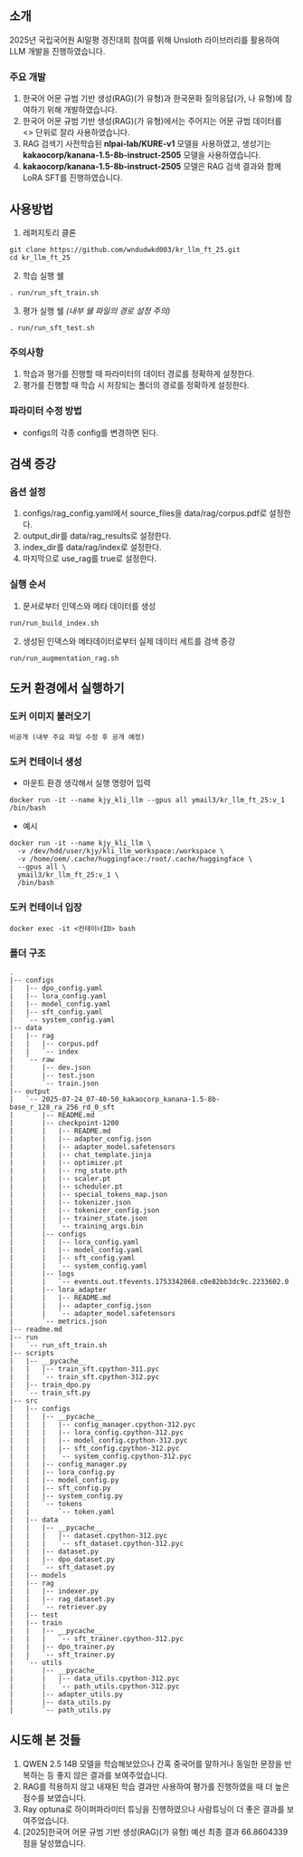 ## 소개
2025년 국립국어원 AI말평 경진대회 참여를 위해 Unsloth 라이브러리를 활용하여 LLM 개발을 진행하였습니다.

### 주요 개발
1. 한국어 어문 규범 기반 생성(RAG)(가 유형)과 한국문화 질의응답(가, 나 유형)에 참여하기 위해 개발하였습니다.
2. 한국어 어문 규범 기반 생성(RAG)(가 유형)에서는 주어지는 어문 규범 데이터를 <> 단위로 잘라 사용하였습니다.
3. RAG 검색기 사전학습된 **nlpai-lab/KURE-v1** 모델을 사용하였고, 생성기는 **kakaocorp/kanana-1.5-8b-instruct-2505** 모델을 사용하였습니다.
4. **kakaocorp/kanana-1.5-8b-instruct-2505** 모델은 RAG 검색 결과와 함께 LoRA SFT를 진행하였습니다.


## 사용방법
1. 레퍼지토리 클론
```
git clone https://github.com/wndudwkd003/kr_llm_ft_25.git
cd kr_llm_ft_25
```

2. 학습 실행 쉘
```
. run/run_sft_train.sh
```

3. 평가 실행 쉘 *(내부 쉘 파일의 경로 설정 주의)*
```
. run/run_sft_test.sh
```

### 주의사항
1. 학습과 평가를 진행할 때 파라미터의 데이터 경로를 정확하게 설정한다.
2. 평가를 진행할 때 학습 시 저장되는 폴더의 경로를 정확하게 설정한다.

### 파라미터 수정 방법
- configs의 각종 config를 변경하면 된다.


## 검색 증강
### 옵션 설정
1. configs/rag_config.yaml에서 source_files을 data/rag/corpus.pdf로 설정한다.
2. output_dir를 data/rag_results로 설정한다.
3. index_dir를 data/rag/index로 설정한다.
4. 마지막으로 use_rag를 true로 설정한다.

### 실행 순서
1. 문서로부터 인덱스와 메타 데이터를 생성
```
run/run_build_index.sh
```

2. 생성된 인덱스와 메타데이터로부터 실제 데이터 세트를 검색 증강
```
run/run_augmentation_rag.sh
```


## 도커 환경에서 실행하기

### 도커 이미지 불러오기
```
비공개 (내부 주요 파일 수정 후 공개 예정)
```


### 도커 컨테이너 생성

- 마운트 환경 생각해서 실행 명령어 입력
```
docker run -it --name kjy_kli_llm --gpus all ymail3/kr_llm_ft_25:v_1 /bin/bash
```

- 예시
```
docker run -it --name kjy_kli_llm \
  -v /dev/hdd/user/kjy/kli_llm_workspace:/workspace \
  -v /home/oem/.cache/huggingface:/root/.cache/huggingface \
  --gpus all \
  ymail3/kr_llm_ft_25:v_1 \
  /bin/bash
```

### 도커 컨테이너 입장
```
docker exec -it <컨테이너ID> bash
```



### 폴더 구조

```
.
|-- configs
|   |-- dpo_config.yaml
|   |-- lora_config.yaml
|   |-- model_config.yaml
|   |-- sft_config.yaml
|   `-- system_config.yaml
|-- data
|   |-- rag
|   |   |-- corpus.pdf
|   |   `-- index
|   `-- raw
|       |-- dev.json
|       |-- test.json
|       `-- train.json
|-- output
|   `-- 2025-07-24_07-40-50_kakaocorp_kanana-1.5-8b-base_r_128_ra_256_rd_0_sft
|       |-- README.md
|       |-- checkpoint-1200
|       |   |-- README.md
|       |   |-- adapter_config.json
|       |   |-- adapter_model.safetensors
|       |   |-- chat_template.jinja
|       |   |-- optimizer.pt
|       |   |-- rng_state.pth
|       |   |-- scaler.pt
|       |   |-- scheduler.pt
|       |   |-- special_tokens_map.json
|       |   |-- tokenizer.json
|       |   |-- tokenizer_config.json
|       |   |-- trainer_state.json
|       |   `-- training_args.bin
|       |-- configs
|       |   |-- lora_config.yaml
|       |   |-- model_config.yaml
|       |   |-- sft_config.yaml
|       |   `-- system_config.yaml
|       |-- logs
|       |   `-- events.out.tfevents.1753342868.c0e82bb3dc9c.2233602.0
|       |-- lora_adapter
|       |   |-- README.md
|       |   |-- adapter_config.json
|       |   `-- adapter_model.safetensors
|       `-- metrics.json
|-- readme.md
|-- run
|   `-- run_sft_train.sh
|-- scripts
|   |-- __pycache__
|   |   |-- train_sft.cpython-311.pyc
|   |   `-- train_sft.cpython-312.pyc
|   |-- train_dpo.py
|   `-- train_sft.py
|-- src
|   |-- configs
|   |   |-- __pycache__
|   |   |   |-- config_manager.cpython-312.pyc
|   |   |   |-- lora_config.cpython-312.pyc
|   |   |   |-- model_config.cpython-312.pyc
|   |   |   |-- sft_config.cpython-312.pyc
|   |   |   `-- system_config.cpython-312.pyc
|   |   |-- config_manager.py
|   |   |-- lora_config.py
|   |   |-- model_config.py
|   |   |-- sft_config.py
|   |   |-- system_config.py
|   |   `-- tokens
|   |       `-- token.yaml
|   |-- data
|   |   |-- __pycache__
|   |   |   |-- dataset.cpython-312.pyc
|   |   |   `-- sft_dataset.cpython-312.pyc
|   |   |-- dataset.py
|   |   |-- dpo_dataset.py
|   |   `-- sft_dataset.py
|   |-- models
|   |-- rag
|   |   |-- indexer.py
|   |   |-- rag_dataset.py
|   |   `-- retriever.py
|   |-- test
|   |-- train
|   |   |-- __pycache__
|   |   |   `-- sft_trainer.cpython-312.pyc
|   |   |-- dpo_trainer.py
|   |   `-- sft_trainer.py
|   `-- utils
|       |-- __pycache__
|       |   |-- data_utils.cpython-312.pyc
|       |   `-- path_utils.cpython-312.pyc
|       |-- adapter_utils.py
|       |-- data_utils.py
|       `-- path_utils.py
```

## 시도해 본 것들
1. QWEN 2.5 14B 모델을 학습해보았으나 간혹 중국어를 말하거나 동일한 문장을 반복하는 등 좋지 않은 결과를 보여주었습니다.
2. RAG를 적용하지 않고 내재된 학습 결과만 사용하여 평가를 진행하였을 때 더 높은 점수를 보였습니다.
3. Ray optuna로 하이퍼파라미터 튜닝을 진행하였으나 사람튜닝이 더 좋은 결과를 보여주었습니다.
4. [2025]한국어 어문 규범 기반 생성(RAG)(가 유형) 예선 최종 결과 66.8604339점을 달성했습니다.
